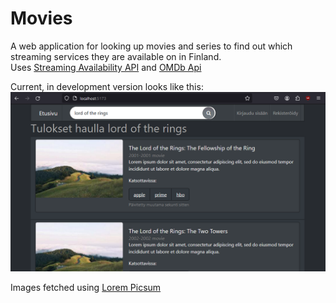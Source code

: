 # Movies

A web application for looking up movies and series to find out which streaming services they are available on in Finland.<br>
Uses [Streaming Availability API](https://www.movieofthenight.com/about/api) and
[OMDb Api](https://www.omdbapi.com/) 

Current, in development version looks like this:
![](https://github.com/mariahhau/Movies/blob/main/assets/Screenshot1.png)


Images fetched using [Lorem Picsum](https://picsum.photos/)
